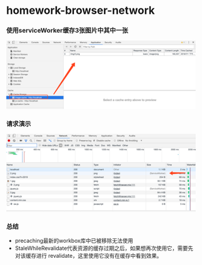 # homework-browser-network
### 使用serviceWorker缓存3张图片中其中一张
![缓存结果](./huancunpng.png)
### 请求演示
![网络请求](./huancunquest.png)
### 总结
+ precaching最新的workbox库中已被移除无法使用
+ StaleWhileRevalidate代表资源的缓存过期之后，如果想再次使用它，需要先对该缓存进行 revalidate，这里使用它没有在缓存中看到效果。